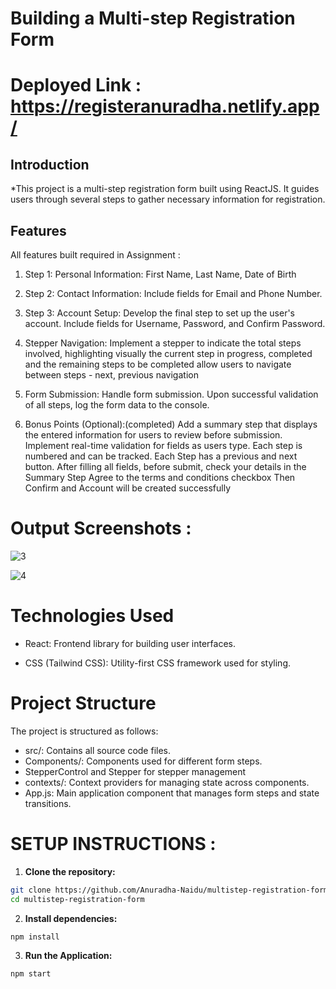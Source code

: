 # Building a Multi-step Registration Form


   # Deployed Link : https://registeranuradha.netlify.app/

   
## Introduction 
   *This project is a multi-step registration form built using ReactJS. It guides users through several steps to gather necessary information for
   registration.
   
   ## Features
   All features built required in Assignment : 
   1. Step 1: Personal Information: First Name, Last Name, Date of Birth
   
   2. Step 2: Contact Information: Include fields for Email and Phone Number.

   3. Step 3: Account Setup: Develop the final step to set up the user's account.
                          Include fields for Username, Password, and Confirm Password.
   
  4.  Stepper Navigation: Implement a stepper to indicate the total steps involved, highlighting visually the current step in progress, 
                       completed and the remaining steps to be completed allow users to navigate between steps - next, previous 
                       navigation
                       
   5. Form Submission: Handle form submission. Upon successful validation of all steps, log the form data to the console.
   
   6. Bonus Points (Optional):(completed) Add a summary step that displays the entered information for users to review before 
                                          submission.
                                          Implement real-time validation for fields as users type.
     Each step is numbered and can be tracked.
     Each Step has a previous and next button.
     After filling all fields, before submit, check your details in the Summary Step
     Agree to the terms and conditions checkbox
     Then Confirm and Account will be created successfully
      
# Output Screenshots :

![3](https://github.com/Anuradha-Naidu/multistep-registration-form/assets/88324015/d5100cae-0e45-45e5-a22b-2535ff3c94e4)

![4](https://github.com/Anuradha-Naidu/multistep-registration-form/assets/88324015/11f4b1d9-72dc-41ef-b1d1-02e2d3565eaa)
   
# Technologies Used

- React: Frontend library for building user interfaces.
   
- CSS (Tailwind CSS): Utility-first CSS framework used for styling.

# Project Structure
   The project is structured as follows:

   - src/: Contains all source code files.
   - Components/: Components used for different form steps.
   - StepperControl and Stepper for stepper management
   - contexts/: Context providers for managing state across components.
   - App.js: Main application component that manages form steps and state transitions.

# SETUP INSTRUCTIONS :

   1. **Clone the repository:**

   ```bash
   git clone https://github.com/Anuradha-Naidu/multistep-registration-form.git
   cd multistep-registration-form
   ```

   2. **Install dependencies:**
      
   ```bash
   npm install
   ```
   
   3. **Run the Application:**
   ```bash
   npm start
   ```

   

   

   

